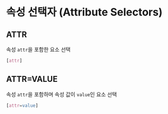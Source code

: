 # 속성 선택자 (Attribute Selectors)

## ATTR

속성 `attr`을 포함한 요소 선택

```css
[attr]
```

## ATTR=VALUE

속성 `attr`을 포함하며 속성 값이 `value`인 요소 선택

```css
[attr=value]
```
